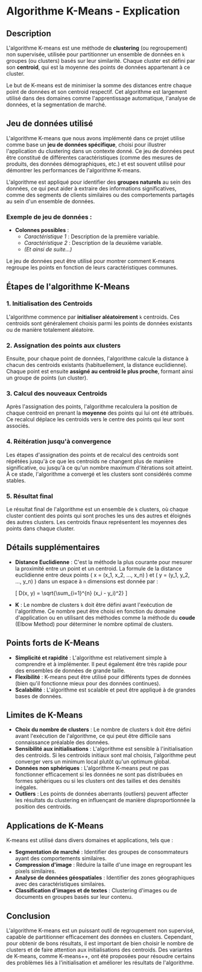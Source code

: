 # Algorithme K-Means - Explication

## Description

L'algorithme K-means est une méthode de **clustering** (ou regroupement) non supervisée, utilisée pour partitionner un ensemble de données en `k` groupes (ou clusters) basés sur leur similarité. Chaque cluster est défini par son **centroid**, qui est la moyenne des points de données appartenant à ce cluster.

Le but de K-means est de minimiser la somme des distances entre chaque point de données et son centroid respectif. Cet algorithme est largement utilisé dans des domaines comme l'apprentissage automatique, l'analyse de données, et la segmentation de marché.

## Jeu de données utilisé

L'algorithme K-means que nous avons implémenté dans ce projet utilise comme base un **jeu de données spécifique**, choisi pour illustrer l'application du clustering dans un contexte donné. Ce jeu de données peut être constitué de différentes caractéristiques (comme des mesures de produits, des données démographiques, etc.) et est souvent utilisé pour démontrer les performances de l'algorithme K-means.

L'algorithme est appliqué pour identifier des **groupes naturels** au sein des données, ce qui peut aider à extraire des informations significatives, comme des segments de clients similaires ou des comportements partagés au sein d'un ensemble de données.

### Exemple de jeu de données :

- **Colonnes possibles** :
  - *Caractéristique 1* : Description de la première variable.
  - *Caractéristique 2* : Description de la deuxième variable.
  - *(Et ainsi de suite…)*

Le jeu de données peut être utilisé pour montrer comment K-means regroupe les points en fonction de leurs caractéristiques communes.

## Étapes de l'algorithme K-Means

### 1. **Initialisation des Centroids**

L'algorithme commence par **initialiser aléatoirement** `k` centroids. Ces centroids sont généralement choisis parmi les points de données existants ou de manière totalement aléatoire.

### 2. **Assignation des points aux clusters**

Ensuite, pour chaque point de données, l'algorithme calcule la distance à chacun des centroids existants (habituellement, la distance euclidienne). Chaque point est ensuite **assigné au centroid le plus proche**, formant ainsi un groupe de points (un cluster).

### 3. **Calcul des nouveaux Centroids**

Après l'assignation des points, l'algorithme recalculera la position de chaque centroid en prenant la **moyenne** des points qui lui ont été attribués. Ce recalcul déplace les centroids vers le centre des points qui leur sont associés.

### 4. **Réitération jusqu'à convergence**

Les étapes d'assignation des points et de recalcul des centroids sont répétées jusqu'à ce que les centroids ne changent plus de manière significative, ou jusqu'à ce qu'un nombre maximum d'itérations soit atteint. À ce stade, l'algorithme a convergé et les clusters sont considérés comme stables.

### 5. **Résultat final**

Le résultat final de l'algorithme est un ensemble de `k` clusters, où chaque cluster contient des points qui sont proches les uns des autres et éloignés des autres clusters. Les centroids finaux représentent les moyennes des points dans chaque cluster.

## Détails supplémentaires

- **Distance Euclidienne** : C'est la méthode la plus courante pour mesurer la proximité entre un point et un centroid. La formule de la distance euclidienne entre deux points \( x = (x_1, x_2, ..., x_n) \) et \( y = (y_1, y_2, ..., y_n) \) dans un espace à `n` dimensions est donnée par :

  \[
  D(x, y) = \sqrt{\sum_{i=1}^{n} (x_i - y_i)^2}
  \]

- **K** : Le nombre de clusters `k` doit être défini avant l'exécution de l'algorithme. Ce nombre peut être choisi en fonction du domaine d'application ou en utilisant des méthodes comme la méthode du **coude** (Elbow Method) pour déterminer le nombre optimal de clusters.

## Points forts de K-Means

- **Simplicité et rapidité** : L'algorithme est relativement simple à comprendre et à implémenter. Il peut également être très rapide pour des ensembles de données de grande taille.
- **Flexibilité** : K-means peut être utilisé pour différents types de données (bien qu'il fonctionne mieux pour des données continues).
- **Scalabilité** : L'algorithme est scalable et peut être appliqué à de grandes bases de données.

## Limites de K-Means

- **Choix du nombre de clusters** : Le nombre de clusters `k` doit être défini avant l'exécution de l'algorithme, ce qui peut être difficile sans connaissance préalable des données.
- **Sensibilité aux initialisations** : L'algorithme est sensible à l'initialisation des centroids. Si les centroids initiaux sont mal choisis, l'algorithme peut converger vers un minimum local plutôt qu'un optimum global.
- **Données non sphériques** : L'algorithme K-means peut ne pas fonctionner efficacement si les données ne sont pas distribuées en formes sphériques ou si les clusters ont des tailles et des densités inégales.
- **Outliers** : Les points de données aberrants (outliers) peuvent affecter les résultats du clustering en influençant de manière disproportionnée la position des centroids.

## Applications de K-Means

K-means est utilisé dans divers domaines et applications, tels que :

- **Segmentation de marché** : Identifier des groupes de consommateurs ayant des comportements similaires.
- **Compression d'image** : Réduire la taille d'une image en regroupant les pixels similaires.
- **Analyse de données géospatiales** : Identifier des zones géographiques avec des caractéristiques similaires.
- **Classification d'images et de textes** : Clustering d'images ou de documents en groupes basés sur leur contenu.

## Conclusion

L'algorithme K-means est un puissant outil de regroupement non supervisé, capable de partitionner efficacement des données en clusters. Cependant, pour obtenir de bons résultats, il est important de bien choisir le nombre de clusters et de faire attention aux initialisations des centroids. Des variantes de K-means, comme K-means++, ont été proposées pour résoudre certains des problèmes liés à l'initialisation et améliorer les résultats de l'algorithme.

